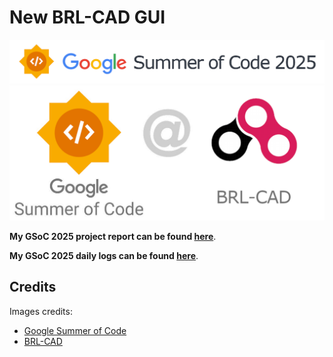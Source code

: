 # New BRL-CAD GUI

![](assets/GSoC25.png)
![](assets/GSoC_at_BRL-CAD.png)

**My GSoC 2025 project report can be found [here](https://lorenzopegorari.github.io/GSoC25-report/report)**.

**My GSoC 2025 daily logs can be found [here](https://lorenzopegorari.github.io/GSoC25-report/logs)**.

## Credits
Images credits:
- [Google Summer of Code](https://summerofcode.withgoogle.com/)
- [BRL-CAD](https://brlcad.org/)

